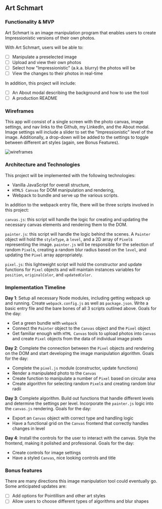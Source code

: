 ## Art Schmart

### Functionality & MVP  

Art Schmart is an image manipulation program that enables users to create Impressionistic versions of their own photos.

With Art Schmart, users will be able to:

- [ ] Manipulate a preselected image
- [ ] Upload and view their own photos
- [ ] Select how "Impressionistic" (a.k.a. blurry) the photos will be
- [ ] View the changes to their photos in real-time

In addition, this project will include:

- [ ] An About modal describing the background and how to use the tool
- [ ] A production README

### Wireframes

This app will consist of a single screen with the photo canvas, image settings, and nav links to the Github, my LinkedIn, and the About modal.  Image settings will include a slider to set the "Impressionistic" level of the image.  Additionally, a drop-down will be added to the settings to toggle between different art styles (again, see Bonus Features).

![wireframes]()

### Architecture and Technologies

This project will be implemented with the following technologies:

- Vanilla JavaScript for overall structure,
- `HTML5 Canvas` for DOM manipulation and rendering,
- Webpack to bundle and serve up the various scripts.

In addition to the webpack entry file, there will be three scripts involved in this project:

`canvas.js`: this script will handle the logic for creating and updating the necessary canvas elements and rendering them to the DOM.

`painter.js`: this script will handle the logic behind the scenes.  A `Painter` object will hold the `styleType`, a `level`, and a 2D array of `Pixel`s representing the image.  `painter.js` will be responsible for the selection of random `Pixel`s, creating a random blur radius based on the `level`, and updating the `Pixel` array appropriately.

`pixel.js`: this lightweight script will hold the constructor and update functions for `Pixel` objects and  will maintain instances variables for `position`, `originalColor`, and `updatedColor`.

### Implementation Timeline

**Day 1**: Setup all necessary Node modules, including getting webpack up and running.  Create `webpack.config.js` as well as `package.json`.  Write a basic entry file and the bare bones of all 3 scripts outlined above.  Goals for the day:

- Get a green bundle with `webpack`
- Connect the `Painter` object to the `Canvas` object and the `Pixel` object
- Get familiar enough with `HTML Canvas` tools to upload photos into `Canvas` and create `Pixel` objects from the data of individual image pixels

**Day 2**: Complete the connection between the `Pixel` objects and rendering on the DOM and start developing the image manipulation algorithm.  Goals for the day:

- Complete the `pixel.js` module (constructor, update functions)
- Render a manipulated photo to the `Canvas`
- Create function to manipulate a number of `Pixel` based on circular area
- Create algorithm for selecting random `Pixel`s and creating random blur radii

**Day 3**: Complete algorithm.  Build out functions that handle different levels and determine the settings per level.  Incorporate the `painter.js` logic into the `canvas.js` rendering.  Goals for the day:

- Export an `Canvas` object with correct type and handling logic
- Have a functional grid on the `Canvas` frontend that correctly handles changes in level


**Day 4**: Install the controls for the user to interact with the canvas.  Style the frontend, making it polished and professional.  Goals for the day:

- Create controls for image settings
- Have a styled `Canvas`, nice looking controls and title


### Bonus features

There are many directions this image manipulation tool could eventually go.  Some anticipated updates are:

- [ ] Add options for Pointillism and other art styles
- [ ] Allow users to choose different types of algorithms and blur shapes
